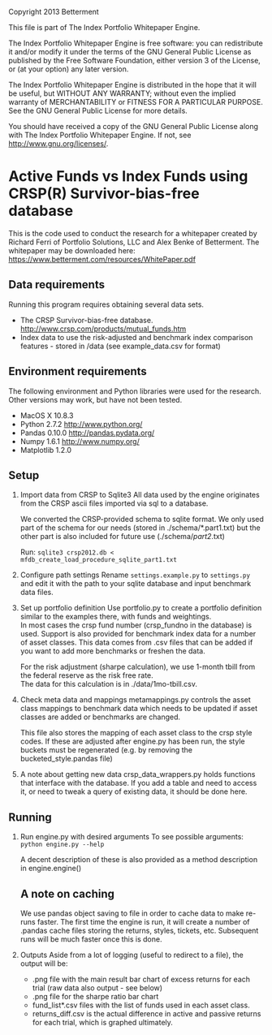 Copyright 2013 Betterment

This file is part of The Index Portfolio Whitepaper Engine.

The Index Portfolio Whitepaper Engine is free software: you can redistribute it and/or modify
it under the terms of the GNU General Public License as published by
the Free Software Foundation, either version 3 of the License, or
(at your option) any later version.

The Index Portfolio Whitepaper Engine is distributed in the hope that it will be useful,
but WITHOUT ANY WARRANTY; without even the implied warranty of
MERCHANTABILITY or FITNESS FOR A PARTICULAR PURPOSE.  See the
GNU General Public License for more details.

You should have received a copy of the GNU General Public License
along with The Index Portfolio Whitepaper Engine.  If not, see <http://www.gnu.org/licenses/>.

Active Funds vs Index Funds using CRSP(R) Survivor-bias-free database
=============

This is the code used to conduct the research for a whitepaper created by Richard Ferri of Portfolio Solutions, LLC 
and Alex Benke of Betterment.  The whitepaper may be downloaded here: <https://www.betterment.com/resources/WhitePaper.pdf>

Data requirements
-------
Running this program requires obtaining several data sets.  
* The CRSP Survivor-bias-free database.  <http://www.crsp.com/products/mutual_funds.htm>
* Index data to use the risk-adjusted and benchmark index comparison features - stored in /data (see example_data.csv 
  for format)

Environment requirements
-------
The following environment and Python libraries were used for the research.  Other versions may work, but have not been tested.
* MacOS X 10.8.3
* Python 2.7.2 <http://www.python.org/>
* Pandas 0.10.0 <http://pandas.pydata.org/>
* Numpy 1.6.1 <http://www.numpy.org/>
* Matplotlib 1.2.0

Setup
-------

1. Import data from CRSP to Sqlite3
	All data used by the engine originates from the CRSP ascii files imported via sql to a database.

	We converted the CRSP-provided schema to sqlite format.  We only used part of the 
	schema for our needs (stored in ./schema/*.part1.txt) but the other part is also included for 
	future use (./schema/*part2*.txt)

	Run:
	`sqlite3 crsp2012.db < mfdb_create_load_procedure_sqlite_part1.txt`

2. Configure path settings
    Rename `settings.example.py` to `settings.py` and edit it with the path to your sqlite database and input benchmark
    data files.

3. Set up portfolio definition
	Use portfolio.py to create a portfolio definition similar to the examples there, with funds and weightings.  
	In most cases the crsp fund number (crsp_fundno in the database) is used.  Support is also provided for benchmark
	index data for a number of asset classes.  This data comes from .csv files that can be added if you want to add more
	benchmarks or freshen the data.

	For the risk adjustment (sharpe calculation), we use 1-month tbill from the federal reserve as the risk free rate.  
	The data for this calculation is in ./data/1mo-tbill.csv.

4. Check meta data and mappings
	metamappings.py controls the asset class mappings to benchmark data which needs to be updated if asset classes are
	added or benchmarks are changed.  

	This file also stores the mapping of each asset class to the crsp style codes.  If these are adjusted after engine.py has
	been run, the style buckets must be regenerated (e.g. by removing the bucketed_style.pandas file)

5. A note about getting new data
	crsp_data_wrappers.py holds functions that interface with the database.  If you add a table and need to access it, or 
	need to tweak a query of existing data, it should be done here.

Running
-------

1. Run engine.py with desired arguments
	To see possible arguments:
	`python engine.py --help`

	A decent description of these is also provided as a method description in engine.engine() 

    A note on caching
    -----------------
	We use pandas object saving to file in order to cache data to make re-runs faster.  The first time
	the engine is run, it will create a number of .pandas cache files storing the returns, styles, tickets, etc.
	Subsequent runs will be much faster once this is done.

2. Outputs
	Aside from a lot of logging (useful to redirect to a file), the output will be:
	* .png file with the main result bar chart of excess returns for each trial (raw data also output - see below)
	* .png file for the sharpe ratio bar chart
	* fund_list*.csv files with the list of funds used in each asset class.
	* returns_diff.csv is the actual difference in active and passive returns for each trial, which is graphed ultimately. 
